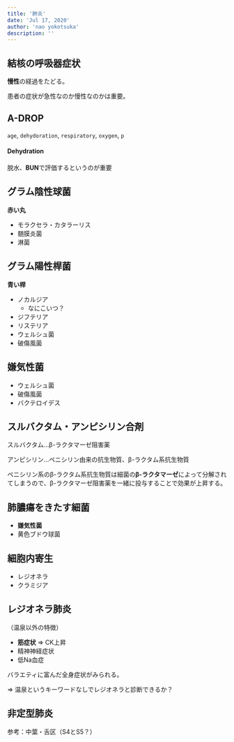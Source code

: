 ```yaml
---
title: '肺炎'
date: 'Jul 17, 2020'
author: 'nao yokotsuka'
description: ''
---
```


## 結核の呼吸器症状

**慢性**の経過をたどる。

患者の症状が急性なのか慢性なのかは重要。

## A-DROP

`age`, `dehydoration`, `respiratory`, `oxygen`, `p`

#### Dehydration

脱水、**BUN**で評価するというのが重要

## グラム陰性球菌

**赤い丸**

- モラクセラ・カタラーリス
- 髄膜炎菌
- 淋菌

## グラム陽性桿菌

**青い桿**

- ノカルジア
  - なにこいつ？
- ジフテリア
- リステリア
- ウェルシュ菌
- 破傷風菌

## 嫌気性菌

- ウェルシュ菌
- 破傷風菌
- バクテロイデス

## スルバクタム・アンピシリン合剤

スルバクタム...β-ラクタマーゼ阻害薬

アンピシリン...ペニシリン由来の抗生物質、β-ラクタム系抗生物質

ペニシリン系のβ-ラクタム系抗生物質は細菌の**β-ラクタマーゼ**によって分解されてしまうので、β-ラクタマーゼ阻害薬を一緒に投与することで効果が上昇する。

## 肺膿瘍をきたす細菌

- **嫌気性菌**
- 黄色ブドウ球菌

## 細胞内寄生

- レジオネラ
- クラミジア

## レジオネラ肺炎

（温泉以外の特徴）

- **筋症状** => CK上昇
- 精神神経症状
- 低Na血症

バラエティに富んだ全身症状がみられる。

=> 温泉というキーワードなしでレジオネラと診断できるか？

## 非定型肺炎

参考：中葉・舌区（S4とS5？）

